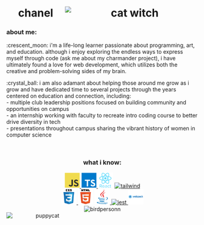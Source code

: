 <h1 align="center"">chanel
<img width="350" align="right" alt="cat witch" src="https://media.tenor.com/qtnsr3pQCWgAAAAi/cute-kawaii.gif">
</h1>

<h3 align="left">about me:</h3>
<p>:crescent_moon: i'm a life-long learner passionate about programming, art, and education. although i enjoy exploring the endless ways  to express myself through code (ask me about my charmander project), i have ultimately found a love for web development, which utilizes both the creative and problem-solving sides of my brain.</p>

<p>:crystal_ball: i am also adamant about helping those around me grow as i grow and have dedicated time to several projects through the years centered on education and connection, including:<br>
- multiple club leadership positions focused on building community and opportunities on campus<br>
- an internship working with faculty to recreate intro coding course to better drive diversity in tech<br>
- presentations throughout campus sharing the vibrant history of women in computer science<br>
</p>
<br>
<h3 align="center">what i know:</h3>
<p align="center"><a href="https://developer.mozilla.org/en-US/docs/Web/JavaScript" target="_blank" rel="noreferrer"> <img src="https://raw.githubusercontent.com/devicons/devicon/master/icons/javascript/javascript-original.svg" alt="javascript" width="40" height="40"/></a><a href="https://www.typescriptlang.org/" target="_blank" rel="noreferrer"> <img src="https://raw.githubusercontent.com/devicons/devicon/master/icons/typescript/typescript-original.svg" alt="typescript" width="40" height="40"/> </a> <a href="https://reactjs.org/" target="_blank" rel="noreferrer"> <img src="https://raw.githubusercontent.com/devicons/devicon/master/icons/react/react-original-wordmark.svg" alt="react" width="40" height="40"/></a> <a href="https://tailwindcss.com/" target="_blank" rel="noreferrer"> <img src="https://www.vectorlogo.zone/logos/tailwindcss/tailwindcss-icon.svg" alt="tailwind" width="40" height="40"/></a><br> <a href="https://www.w3schools.com/css/" target="_blank" rel="noreferrer"> <img src="https://raw.githubusercontent.com/devicons/devicon/master/icons/css3/css3-original-wordmark.svg" alt="css3" width="40" height="40"/> </a> <a href="https://www.w3.org/html/" target="_blank" rel="noreferrer"> <img src="https://raw.githubusercontent.com/devicons/devicon/master/icons/html5/html5-original-wordmark.svg" alt="html5" width="40" height="40"/></a> <a href="https://www.java.com" target="_blank" rel="noreferrer"> <img src="https://raw.githubusercontent.com/devicons/devicon/master/icons/java/java-original.svg" alt="java" width="40" height="40"/> </a> <a href="https://jestjs.io" target="_blank" rel="noreferrer"> <img src="https://www.vectorlogo.zone/logos/jestjsio/jestjsio-icon.svg" alt="jest" width="40" height="40"/> </a> <a href="https://webpack.js.org" target="_blank" rel="noreferrer"> <img src="https://raw.githubusercontent.com/devicons/devicon/d00d0969292a6569d45b06d3f350f463a0107b0d/icons/webpack/webpack-original-wordmark.svg" alt="webpack" width="40" height="40"/></a><br>
<img align="center" src="https://github-readme-stats.vercel.app/api/top-langs?username=birdpersonn&show_icons=true&locale=en&layout=compact" alt="birdpersonn" /><br>
<img width="200" align="left" alt="puppycat" src="https://media.tenor.com/4onLk5j-WMIAAAAi/writing-puppycat.gif">
</p>
